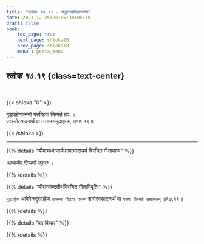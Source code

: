 ```yaml
---
title: "श्लोक १७.१९ - श्रद्धात्रयविभागयोग"
date: 2023-12-25T20:05:38+05:30
draft: false
book:
    toc_page: true
    next_page: shloka20
    prev_page: shloka18
    menu : geeta_menu
---
```




## श्लोक १७.१९ {class=text-center}

<br/>

{{< shloka  "0"  >}}

मूढग्राहेणात्मनो यत्पीडया क्रियते तपः ।  
परस्योत्सादनार्थं वा तत्तामसमुदाहृतम् ॥१७.१९॥

{{< /shloka >}}

---


{{% details "श्रीमत्मध्वाचार्यभगवत्पादाचर्य विरचित  गीताभाष्य" %}}

*आचार्येण टिप्पणी नकृतः ।*

{{% /details %}}



{{% details "श्रीराघवेन्द्रतीर्थविरचित गीताविवृतिः" %}}

`मूढग्राहेण` अविवेकदुराग्रहेण `आत्मनः पीडया परस्य`
शत्रोरुत्सादनार्थं वा `यत्तपः क्रियते तत्तामसम्‌` ॥१७.१९॥

{{% /details %}}



{{% details "पद विचार" %}}


{{% /details %}}
